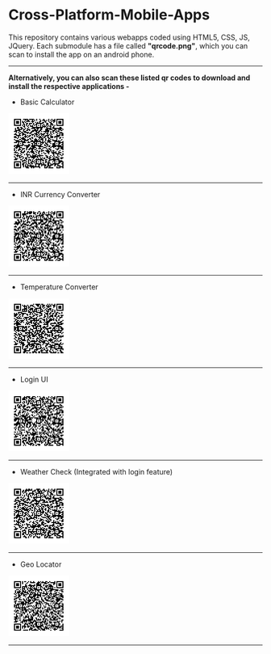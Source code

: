 # Cross-Platform-Mobile-Apps
This repository contains various webapps coded using HTML5, CSS, JS, JQuery. Each submodule has a file called **"qrcode.png"**, which you can scan to install the app on an android phone.

----------------------------------------------------------------------------------------------------------------------------------------
 **Alternatively, you can also scan these listed qr codes to download and install the respective applications -**
 
 - Basic Calculator 
 
 ![Basic Calculator](basic-calc-css/qrcode.png "Basic Calculator") 
  
 ----------------------------------------------------------------------------------------------------------------------------------------
 - INR Currency Converter
 
 ![INR Currency Converter](currency-conv-INR/qrcode.png "INR Currency Converter")
 
 ----------------------------------------------------------------------------------------------------------------------------------------
 
 - Temperature Converter
 
 ![Temperature Converter](temperature-converter/qrcode.png "Temperature Converter")
 
 ----------------------------------------------------------------------------------------------------------------------------------------

 - Login UI 
 
 ![Login UI](login-demo/qrcode.png "Login UI")
 
 ---------------------------------------------------------------------------------------------------------------------------------------- 
 
 - Weather Check (Integrated with login feature)
 
 ![Weather Check](login-weather/qrcode.png "Weather Check")
 
 ----------------------------------------------------------------------------------------------------------------------------------------
 
 - Geo Locator
 
 ![Geo Locator](gps-app/qrcode.png "Geo Locator")
 
 ----------------------------------------------------------------------------------------------------------------------------------------

